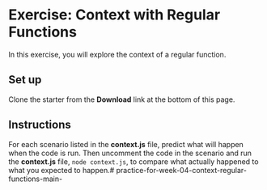 # Exercise: Context with Regular Functions

In this exercise, you will explore the context of a regular function.

## Set up

Clone the starter from the **Download** link at the bottom of this page.

## Instructions

For each scenario listed in the __context.js__ file, predict what will happen
when the code is run. Then uncomment the code in the scenario and run the
__context.js__ file, `node context.js`, to compare what actually happened to
what you expected to happen.# practice-for-week-04-context-regular-functions-main-
